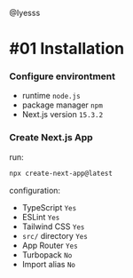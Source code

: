 @Iyesss

# #01 Installation

### Configure environtment

- runtime `node.js`
- package manager `npm`
- Next.js version `15.3.2`

### Create Next.js App

run:

```bash
npx create-next-app@latest
```

configuration:

- TypeScript `Yes`
- ESLint `Yes`
- Tailwind CSS `Yes`
- `src/` directory `Yes`
- App Router `Yes`
- Turbopack `No`
- Import alias `No`
